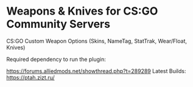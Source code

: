 # Weapons & Knives for CS:GO Community Servers
CS:GO Custom Weapon Options (Skins, NameTag, StatTrak, Wear/Float, Knives)

Required dependency to run the plugin:

https://forums.alliedmods.net/showthread.php?t=289289 Latest Builds: https://ptah.zizt.ru/
